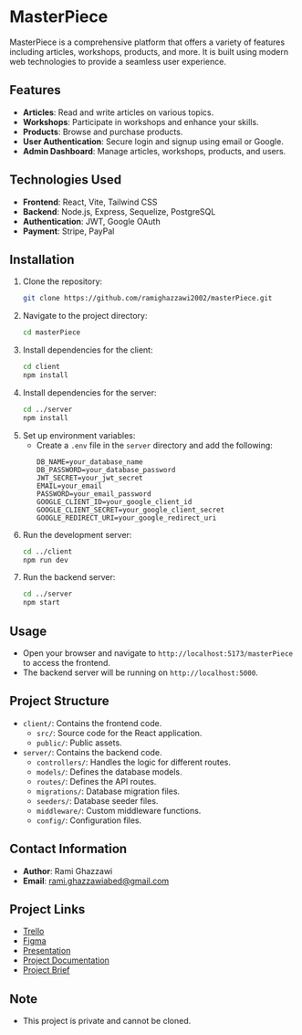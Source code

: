 # MasterPiece

MasterPiece is a comprehensive platform that offers a variety of features including articles, workshops, products, and more. It is built using modern web technologies to provide a seamless user experience.

## Features

- **Articles**: Read and write articles on various topics.
- **Workshops**: Participate in workshops and enhance your skills.
- **Products**: Browse and purchase products.
- **User Authentication**: Secure login and signup using email or Google.
- **Admin Dashboard**: Manage articles, workshops, products, and users.

## Technologies Used

- **Frontend**: React, Vite, Tailwind CSS
- **Backend**: Node.js, Express, Sequelize, PostgreSQL
- **Authentication**: JWT, Google OAuth
- **Payment**: Stripe, PayPal

## Installation

1. Clone the repository:
   ```bash
   git clone https://github.com/ramighazzawi2002/masterPiece.git
   ```
2. Navigate to the project directory:
   ```bash
   cd masterPiece
   ```
3. Install dependencies for the client:
   ```bash
   cd client
   npm install
   ```
4. Install dependencies for the server:
   ```bash
   cd ../server
   npm install
   ```
5. Set up environment variables:
   - Create a `.env` file in the `server` directory and add the following:
     ```
     DB_NAME=your_database_name
     DB_PASSWORD=your_database_password
     JWT_SECRET=your_jwt_secret
     EMAIL=your_email
     PASSWORD=your_email_password
     GOOGLE_CLIENT_ID=your_google_client_id
     GOOGLE_CLIENT_SECRET=your_google_client_secret
     GOOGLE_REDIRECT_URI=your_google_redirect_uri
     ```
6. Run the development server:
   ```bash
   cd ../client
   npm run dev
   ```
7. Run the backend server:
   ```bash
   cd ../server
   npm start
   ```
   
## Usage

- Open your browser and navigate to `http://localhost:5173/masterPiece` to access the frontend.
- The backend server will be running on `http://localhost:5000`.

## Project Structure

- `client/`: Contains the frontend code.
  - `src/`: Source code for the React application.
  - `public/`: Public assets.
- `server/`: Contains the backend code.
  - `controllers/`: Handles the logic for different routes.
  - `models/`: Defines the database models.
  - `routes/`: Defines the API routes.
  - `migrations/`: Database migration files.
  - `seeders/`: Database seeder files.
  - `middleware/`: Custom middleware functions.
  - `config/`: Configuration files.

## Contact Information

- **Author**: Rami Ghazzawi
- **Email**: rami.ghazzawiabed@gmail.com

## Project Links

- [Trello](https://trello.com/invite/b/672a01eeaa4968b12966b79c/ATTI9144b0c143a353fb99ea9992fac4f77eA82F70B6/master-piece)
- [Figma](https://www.figma.com/design/ttzneYCK8kreNzmudfOujZ/masterpeace?node-id=0-1&t=pjbBfw3moW1ecDCS-1)
- [Presentation](https://www.canva.com/design/DAGVmh2l5Xs/GKPwSdZHXETenqTC0XAV7Q/edit?utm_content=DAGVmh2l5Xs&utm_campaign=designshare&utm_medium=link2&utm_source=sharebutton)
- [Project Documentation](./Jordan_Heritage_Project_Documentation.pdf)
- [Project Brief](./Jordan_Heritage_Project_Brief.pdf)

## Note

- This project is private and cannot be cloned.
